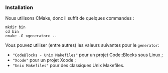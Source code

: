 ### Installation
Nous utilisons CMake, donc il suffit de quelques commandes :
```
mkdir bin
cd bin
cmake -G <generator> ..
```
Vous pouvez utiliser (entre autres) les valeurs suivantes pour le `generator`:
* `"CodeBlocks - Unix Makefiles"` pour un projet Code::Blocks sous Linux ;
* `"Xcode"` pour un projet Xcode ;
* `"Unix Makefiles"` pour des classiques Unix Makefiles.
